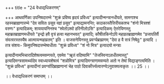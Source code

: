 +++
title = "24 वेधाद्यधिकरणम्"

+++
आथवर्णिका उपनिषदारम्भे "शुक्रं प्रविष्य हृदयं प्रविध्य" इत्यादीन्मन्त्रानधीयते, सामगाश्च रहस्यब्राह्मणारम्भे "देव सवितः प्रसुव यज्ञं प्रसुव" इत्याद्यामनन्ति; काठकास्तैत्तिरीयकाश्च "शंनो मित्रश्शं वरुणः" इत्यादिकम्; शाययायनिनश्च "श्वेतोऽश्वो हरिनीलोऽसि" इत्यादिकम्ः ऐतरेयिणस्तु महाब्रतब्राह्मणमधीयते "इन्द्रो हवै वृत्रं हत्वा महानभवत्" इत्यादि; कौषीतकिनोऽपि महाव्रतब्राह्मणमेव "प्रजापतिर्वै संवत्वरस्तस्यैष आत्मायन्महाव्रतम्" इति । वाजसनेयिनस्तु प्रवर्ग्यब्राह्मणम् "देवा ह वै सत्रं निषेदुः" इत्यादि । तत्र संशयः- किमुपनिषदारम्भेष्वधीताः "शुक्रं प्रविध्य" "शं नो मित्र" इत्यादयो मन्त्राः

इत्यादीनामभिचारादिशेषत्वमवम्गयते, एवमेव "ॠतं वदिष्यामि" "तेजस्विनाऽवधीतमास्तु" इत्यादिमन्त्रसामर्थ्यादेव स्वाध्यायशेषत्वं "शन्नोमित्र" इत्यादिमन्त्राणामवम्यते अतो न तेषां विद्याङ्गत्वमिति । "शुक्रं प्रविध्य" इत्यादीनां प्रवर्ग्यादिब्राह्मणानां चेह पाठो दिवाकीर्त्त्यत्वारण्येऽनुवाक्यत्वकृतः ।। 25 ।।

।। वेधाद्यधिकरणं समाप्तम् ।।